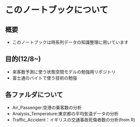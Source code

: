 # このノートブックについて
## 概要
- このノートブックは時系列データの知識整理に用いています

## 目的(12/8~)
- 来客数予測に使う状態空間モデルの勉強用リポジトリ
- 富士通のバイトで使う技術の勉強

## 各ファルダについて
- Air_Passenger:空港の乗客数の分析
- Analysis_Temperature:東京都の平均気温データの分析
- Traffic_Accident：イギリスの交通事故死傷者数の分析(from R)
